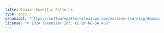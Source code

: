 ```yaml
---
title: Domain-Specific Patterns
type: docs
canonical: "https://softwarepatternslexicon.com/machine-learning/domain-specific-patterns"
license: "© 2024 Tokenizer Inc. CC BY-NC-SA 4.0"
---
```

